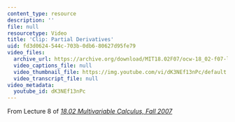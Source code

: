 ```yaml
---
content_type: resource
description: ''
file: null
resourcetype: Video
title: 'Clip: Partial Derivatives'
uid: fd3d0624-544c-703b-0db6-80627d95fe79
video_files:
  archive_url: https://archive.org/download/MIT18.02F07/ocw-18_02-f07-lec08_300k.mp4
  video_captions_file: null
  video_thumbnail_file: https://img.youtube.com/vi/dK3NEf13nPc/default.jpg
  video_transcript_file: null
video_metadata:
  youtube_id: dK3NEf13nPc
---
```


From Lecture 8 of [_18.02 Multivariable Calculus, Fall 2007_](/courses/18-02-multivariable-calculus-fall-2007/video_galleries/video-lectures)